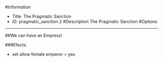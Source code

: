 #Information
 - Title: The Pragmatic Sanction
 - ID: pragmatic_sanction.2
#Description
The Pragmatic Sanction
#Options

___
##We can have an Empress!

###Efects:<ul><li>set allow female emperor = yes</li></ul>
